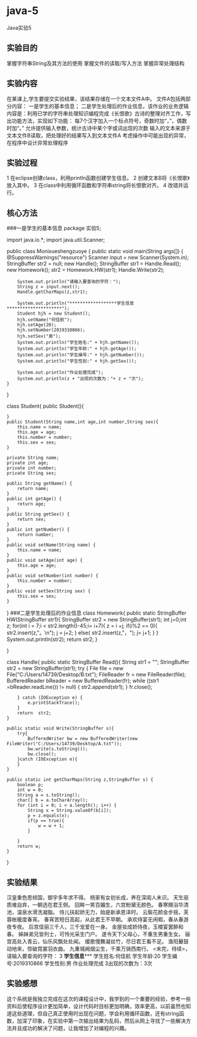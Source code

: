 # java-5
Java实验5
## 实验目的
掌握字符串String及其方法的使用
掌握文件的读取/写入方法
掌握异常处理结构
## 实验内容
在某课上,学生要提交实验结果，该结果存储在一个文本文件A中。
文件A包括两部分内容：
一是学生的基本信息；
二是学生处理后的作业信息，该作业的业务逻辑内容是：利用已学的字符串处理知识编程完成《长恨歌》古诗的整理对齐工作，写出功能方法，实现如下功能：
每7个汉字加入一个标点符号，奇数时加“，”，偶数时加“。”
允许提供输入参数，统计古诗中某个字或词出现的次数
输入的文本来源于文本文件B读取，把处理好的结果写入到文本文件A
考虑操作中可能出现的异常，在程序中设计异常处理程序


## 实验过程
1 在eclipse创建class，利用println函数创建学生信息。
2 创建文本B将《长恨歌》放入其中。
3 在class中利用循环函数和字符串string将长恨歌对齐。
4 改错并运行。
## 核心方法
###一是学生的基本信息
package 实验5;

import java.io.*;
import java.util.Scanner;

public class Monixueshengzuoye {
    public static void main(String args[]) {
        @SuppressWarnings("resource")
		Scanner input = new Scanner(System.in);
        StringBuffer str2 = null;
        new Handle();
        StringBuffer str1 = Handle.Read();
        new Homework();
        str2 = Homework.HW(str1);
        Handle.Write(str2);

        System.out.println("请输入要查询的字符：");
        String z = input.next();
        Handle.getCharMaps(z,str1);

        System.out.println("******************学生信息*********************");
        Student hjh = new Student();
        hjh.setName("何佳航");
        hjh.setAge(20);
        hjh.setNumber(2019310866);
        hjh.setSex("男");
        System.out.println("学生姓名:" + hjh.getName());
        System.out.println("学生年龄:" + hjh.getAge());
        System.out.println("学生编号:" + hjh.getNumber());
        System.out.println("学生性别:" + hjh.getSex());

        System.out.println("作业处理完成");
        System.out.println(z + "出现的次数为："+ z + "次");
    }
}


class Student{
    public Student(){

    }
    public Student(String name,int age,int number,String sex){
        this.name = name;
        this.age = age;
        this.number = number;
        this.sex = sex;
    }

    private String name;
    private int age;
    private int number;
    private String sex;

    public String getName() {
        return name;
    }
    public int getAge() {
        return age;
    }
    public String getSex() {
        return sex;
    }
    public int getNumber() {
        return number;
    }
    public void setName(String name) {
        this.name = name;
    }
    public void setAge(int age) {
        this.age = age;
    }
    public void setNumber(int number) {
        this.number = number;
    }
    public void setSex(String sex) {
        this.sex = sex;
    }

}
###二是学生处理后的作业信息
class Homework{
    public static StringBuffer HW(StringBuffer str1){
        StringBuffer str2 = new StringBuffer(str1);
        int j=0;int z;
        for(int i = 7;i < str2.length()-45;i= i+7){
            z = i +j;
            if(i%2 == 0){
                str2.insert(z,"。\n");
                j = j+2;
            }
            else{
                str2.insert(z,"，");
                j= j+1;
            }
        }
        System.out.println(str2);
        return str2;
    }

}

class Handle{
    public static StringBuffer Read(){
        String str1 = "";
        StringBuffer str2 = new StringBuffer(str1);
        try {
            File file = new File("C:/Users/14739/Desktop/B.txt");
            FileReader fr = new FileReader(file);
            BufferedReader bReader = new BufferedReader(fr);
            while ((str1 =bReader.readLine()) != null) {
                str2.append(str1);
            }
            fr.close();


        } catch (IOException e) {
            e.printStackTrace();
        }
        return  str2;
    }

    public static void Write(StringBuffer s){
        try{
            BufferedWriter bw = new BufferedWriter(new FileWriter("‪C:/Users/14739/Desktop/A.txt"));
            bw.write(s.toString());
            bw.close();
        }catch (IOException e){
        }
    }

    public static int getCharMaps(String z,StringBuffer s) {
        boolean p;
        int w = 0;
        String a = s.toString();
        char[] b = a.toCharArray();
        for (int i = 0; i < a.length(); i++) {
            String x = String.valueOf(b[i]);
            p = z.equals(x);
            if(p == true){
                w = w + 1;
            }

        }
        return w;
    }
}

 ## 实验结果
汉皇重色思倾国，御宇多年求不得。
杨家有女初长成，养在深闺人未识。
天生丽质难自弃，一朝选在君王侧。
回眸一笑百媚生，六宫粉黛无颜色。
春寒赐浴华清池，温泉水滑洗凝脂。
侍儿扶起娇无力，始是新承恩泽时。
云鬓花颜金步摇，芙蓉帐暖度春宵。
春宵苦短日高起，从此君王不早朝。
承欢侍宴无闲暇，春从春游夜专夜。
后宫佳丽三千人，三千宠爱在一身。
金屋妆成娇侍夜，玉楼宴罢醉和春。
姊妹弟兄皆列士，可怜光采生门户。
遂令天下父母心，不重生男重生女。
骊宫高处入青云，仙乐风飘处处闻。
缓歌慢舞凝丝竹，尽日君王看不足。
渔阳鼙鼓动地来，惊破霓裳羽衣曲。
九重城阙烟尘生，千乘万骑西南行。
<未完，待续>，
请输入要查询的字符：
3
******************学生信息*********************
学生姓名:何佳航
学生年龄:20
学生编号:2019310866
学生性别:男
作业处理完成
3出现的次数为：3次
## 实验感想
这个系统是我独立完成在这次的课程设计中，我学到的一个重要的经验，参考一些资料后使程序设计更加简单，设计代码时目标更加明确，效率更高，以前虽然也知道这些道理，但自己真正使用时出现在问题，学会利用循环函数，还有string函数，加深了印象，在实验中第一次输出结果为乱码，然后从网上寻找了一些解决方法并且成功的解决了问题，让我增加了对编程的兴趣。
